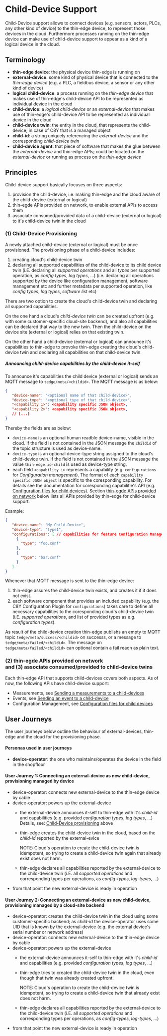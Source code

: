 # Child-Device Support

Child-Device support allows to connect devices (e.g. sensors, actors, PLCs, any other kind of device) to the thin-edge device, to represent those devices in the cloud. Furthermore processes running on the thin-edge device can make use of child-device support to appear as a kind of a logical device in the cloud.

## Terminology
- **thin-edge device**:
  the physical device thin-edge is running on
- **external-device**:
  some kind of physical device that is connected to the _thin-edge device_ (e.g. a PLC, a fieldbus device, a sensor or any other kind of device)
- **logical child-device**:
  a process running on the _thin-edge device_ that makes use of thin-edge's child-device API to be represented as individual device in the cloud
- **child-device**:
  a _logical child-device_ or an _external-device_ that makes use of thin-edge's child-device API to be represented as individual device in the cloud
- **child-device twin**:
  the entity in the cloud, that represents the child-device; in case of C8Y that is a managed object
- **child-id**:
  a string uniquely referencing the _external-device_ and the corresponding _child-device twin_
- **child-device agent**:
  that piece of software that makes the glue between the _external-device_ and thin-edge APIs; could be located on the _external-device_ or running as process on the _thin-edge device_

## Principles

Child-device support basically focuses on three aspects:
   1) provision the child-device, i.e. making thin-edge and the cloud aware of the child-device (external or logical) 
   2) thin-egde APIs provided on network, to enable external APIs to access them
   3) associate consumed/provided data of a child-device (external or logical) to it's child-device twin in the cloud

### (1) Child-Device Provisioning

A newly attached child-device (external or logical) must be once provisioned. The provisioning phase of a child-device includes:
  1) creating cloud's child-device twin
  2) declaring all supported capabilities of the child-device to its child device twin
     (i.E. declaring all _supported operations_ and all _types_ per supported operation, as _config types_, _log types_, ...)
     (i.e. declaring all operations supported by the device like configuration management, software management etc and further metadata per supported operation, like _config types_, _log types_, _software list_ etc)

There are two option to create the cloud's child-device twin and declaring all supported capabilities. 

On the one hand a cloud's _child-device twin_ can be created upfront (e.g. with some customer-specific cloud-site backend), and also all capabilities can be declared that way to the new twin. Then the child-device on the device site (external or logical) relies on that existing twin.

On the other hand a child-device (external or logical) can announce it's capabilities to thin-edge to provoke thin-edge creating the cloud's child-device twin and declaring all capabilities on that child-device twin. 

##### Announcing child-device capabilities by the child-device it-self

To announce it's capabilities the child device (external or logical) sends an MQTT message to `tedge/meta/<childid>`. The MQTT message is as below:

```json
{
   "device-name": "<optional name of that child-device>",
   "device-type": "<optional type of that child-device>",
   "<capability 1>": <capability specific JSON object>,
   "<capability 2>": <capability specific JSON object>,
   // [...]
}
```

Thereby the fields are as below:
   * `device-name` is an optional human readble device-name, visible in the cloud. If the field is not contained in the JSON message the `childid` of the topic structure is used as device-name.
   * `device-type` is an optional device-type string assigned to the cloud's child-device twin. If the field is not contained in the JSON message the value `thin-edge.io-child` is used as device-type string.
   * each field `<capability i>` represents a capability (e.g. `configurations` for _Configuration management_). The format of each `capability specific JSON object` is specific to the coresponding capability. For details see the documentation for coresponding capabilitie's API (e.g. [Configuration files for child devices](../references/c8y-configuration-management.md#configuration-files-for-child-devices)). 
     Section [thin-egde APIs provided on network](#2-thin-egde-apis-provided-on-network-and-3-associate-consumedprovided-to-child-device-twins) below lists all APIs provided by thin-edge for child-device support.

Example:
```json
{
   "device-name": "My Child-Device",
   "device-type": "type1",
   "configurations": [ // capabilities for feature Configuration Management 
     {
       "type": "foo.conf"
     },
     {
       "type": "bar.conf"
     }
   ]
}
```

Whenever that MQTT message is sent to the thin-edge device:
  1) thin-edge assures the child-device twin exists, and creates it if it does not exist.
  2) each software component that provides an included capability (e.g. the C8Y Configuration Plugin for `configurations`) takes care to define all necessary capabilities to the coresponding cloud's child-device twin (i.E. _supported operations_, and list of provided types as e.g. _configuration types_).

As result of the child-device creation thin-edge publishs an empty to MQTT topic `tedge/meta/success/<childid>` on successs, or a message to `tedge/meta/failed/<childid>`. The message on `tedge/meta/failed/<childid>` can optional contain a fail reaon as plain text.

### (2) thin-egde APIs provided on network<br/> and (3) associate consumed/provided to child-device twins

Each thin-edge API that supports child-devices covers both aspects. As of now, the following APIs have child-device support:
   * Measurements, see [Sending a measurements to a child-devices](../tutorials/send-thin-edge-data.md#sending-measurements-to-child-devices)
   * Events, see [Sending an event to a child-device](../tutorials/send-events.md#sending-an-event-for-a-childexternal-device-to-the-cloud)
   * Configuration Management, see [Configuration files for child devices](../references/c8y-configuration-management.md#configuration-files-for-child-devices)


## User Journeys

The user journeys below outline the behaviour of external-devices, thin-edge and the cloud for the provisioning phase.

#### Personas used in user journeys
* **device-operator**: the one who maintains/operates the device in the field in the shopfloor
   
#### User Journey 1: Connecting an external-device as new child-device, provisioning managed by device
  - device-operator: connects new external-device to the thin-edge device by cable
  - device-operator: powers up the external-device
    - the external-device announces it-self to thin-edge with it's _child-id_ and capabilities (e.g. provided _configuration types_, _log types_, ...)
      Details, see: [Child-Device provisioning](#1-child-device-provisioning) above
    - thin-edge creates the child-device twin in the cloud, based on the _child-id_ reported by the external-evice

      NOTE: Cloud's operation to create the child-device twin is idempotent, so trying to create a child-device twin again that already exist does not harm.
    - thin-edge declares all capabilities reported by the external-device to the child-device twin (i.E. all _supported operations_ and corresponding types per operations, as _config-types_, _log-types_, ...)
  - from that point the new external-device is ready in operation

#### User Journey 2: Connecting an external-device as new child-device, provisioning managed by a cloud-site backend
  - device-operator: creates the child-device twin in the cloud using some customer-specific backend; as _child-id_ the device-operator uses some UID that is known by the external-device (e.g. the external device's serial number or network address)
  - device-operator: connects new external-device to the thin-edge device by cable
  - device-operator: powers up the external-device
    - the external-device announces it-self to thin-edge with it's _child-id_ and capabilities (e.g. provided _configuration types_, _log types_, ...)
    - thin-edge tries to created the child-device twin in the cloud, even though that twin was already created upfront.

      NOTE: Cloud's operation to create the child-device twin is idempotent, so trying to create a child-device twin that already exist does not harm.
    - thin-edge declares all capabilities reported by the external-device to the child-device twin (i.E. all _supported operations_ and corresponding types per operations, as _config-types_, _log-types_, ...)
  - from that point the new external-device is ready in operation

